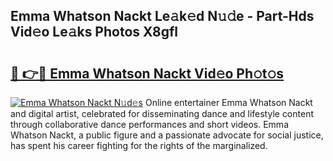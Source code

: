 ## Emma Whatson Nackt Le𝚊k𝚎d N𝚞𝚍e - Part-Hds Vid𝚎o Le𝚊ks Photos X8gfl

# <h2><a href="http://fb42545.evod.top/?m=Emma+Whatson+Nackt">🔗 👉🔴 Emma Whatson Nackt Vid𝚎o Ph𝚘t𝚘s</a></h2>

[![Emma Whatson Nackt N𝚞d𝚎s](https://i.imgur.com/8V9OHl7.gif)](http://fb42545.evod.top/?m=Emma+Whatson+Nackt)
Online entertainer Emma Whatson Nackt and digital artist, celebrated for disseminating dance and lifestyle content through collaborative dance performances and short videos. Emma Whatson Nackt, a public figure and a passionate advocate for social justice, has spent his career fighting for the rights of the marginalized. 
